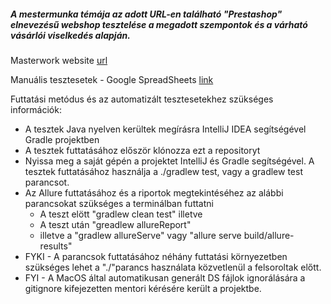 ##### A mestermunka témája az adott URL-en található "Prestashop" elnevezésű webshop tesztelése a megadott szempontok és a várható vásárlói viselkedés alapján.

Masterwork website [url](http://test-automation-shop1.greenfox.academy)

Manuális tesztesetek - Google SpreadSheets [link](https://docs.google.com/spreadsheets/d/1UHG6rrlVBIwq-19tXDOrEtEhtXXLZlG6cJ0u9gdhJnI/edit?usp=sharing)

Futtatási metódus és az automatizált tesztesetekhez szükséges információk:

- A tesztek Java nyelven kerültek megírásra IntelliJ IDEA segítségével Gradle projektben
- A tesztek futtatásához először klónozza ezt a repositoryt
- Nyissa meg a saját gépén a projektet IntelliJ és Gradle segítségével. A tesztek futtatásához használja a ./gradlew test, vagy a gradlew test parancsot.
- Az Allure futtatásához és a riportok megtekintéséhez az alábbi parancsokat szükséges a terminálban futtatni
     - A teszt elött "gradlew clean test" illetve 
     - A teszt után "greadlew allureReport"
     - illetve a "gradlew allureServe" vagy "allure serve build/allure-results"
- FYKI - A parancsok futtatásához néhány futtatási környezetben szükséges lehet a "./"parancs használata közvetlenül a felsoroltak előtt.
- FYI - A MacOS által automatikusan generált DS fájlok ignorálására a gitignore kifejezetten mentori kérésére került a projektbe.
